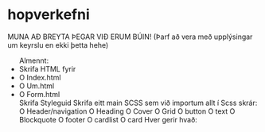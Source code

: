 # hopverkefni
MUNA AÐ BREYTA ÞEGAR VIÐ ERUM BÚIN! (Þarf að vera með upplýsingar um keyrslu en ekki þetta hehe) <br>
<ul>Almennt: 
<li>Skrifa HTML fyrir
  <li>O Index.html</li>
  <li>O Um.html</li>
  <li>O Form.html</li>
  </li>
Skrifa Styleguid
Skrifa eitt main SCSS sem við importum allt í
Scss skrár:
  O Header/navigation
  O Heading
  O Cover
  O Grid
  O button
  O text
  O Blockquote
  O footer
  O cardlist
  O card
Hver gerir hvað:
